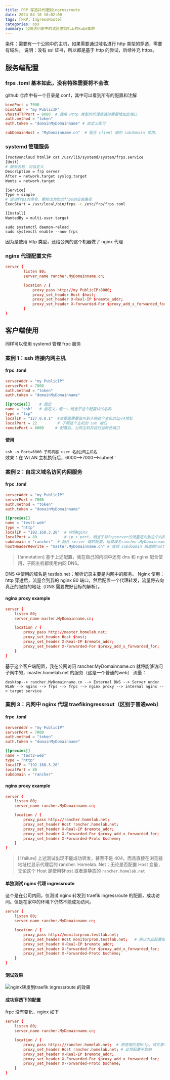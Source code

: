 ```yaml
---
title: FRP 穿透并代理到ingressroute
date: 2024-04-16 10:02:00
tags: [FRP, IngressRoute]
categories: ops
summary: 公网访问家中的试验虚拟机上的kube集群
---
```


条件：需要有一个公网中的主机，如果需要通过域名进行 http 类型的穿透，需要有域名。
说明：没有 ssl 证书，所以都是基于 http 的尝试，后续补充 https。
## 服务端配置
### frps .toml 基本如此，没有特殊需要将不会改
github 仓库中有一个目录是 conf，其中可以看到所有的配置和注解
```toml
bindPort = 7000
bindAddr = "my PublicIP"
vhostHTTPPort = 8080  # 使用 Http 类型的代理穿透时需要增加此端口
auth.method = "token"
auth.token = "domainMyDomainname" # 自定义即可

subDomainHost = "MyDomainname.cn"  # 配合 client 端的 subdomain 使用。
```
### systemd 管理服务
```bash
[root@oncloud html]# cat /usr/lib/systemd/system/frps.service
[Unit]
# 服务名称，可自定义
Description = frp server
After = network.target syslog.target
Wants = network.target

[Service]
Type = simple
# 启动frps的命令，需修改为您的frps的安装路径
ExecStart = /usr/local/bin/frps -c /etc/frp/frps.toml

[Install]
WantedBy = multi-user.target
```

```
sudo systemctl daemon-reload
sudo systemctl enable --now frps
```

因为是使用 http 类型，还给公网的这个机器做了 nginx 代理
### nginx 代理配置文件
```nginx.conf
server {
        listen 80;
        server_name rancher.MyDomainname.cn;

        location / {
            proxy_pass http://my PublicIP:8080;
            proxy_set_header Host $host;
            proxy_set_header X-Real-IP $remote_addr;
            proxy_set_header X-Forwarded-For $proxy_add_x_forwarded_for;
        }
}
```

## 客户端使用
同样可以使用 systemd 管理 frpc 服务
### 案例 1：ssh 连接内网主机

#### frpc .toml 
```toml
serverAddr = "my PublicIP"
serverPort = 7000
auth.method = "token"
auth.token = "domainMyDomainname"

[[proxies]]    # 固定
name = "ssh"   # 自定义，唯一，相当于这个配置块的名称
type = "tcp"
localIP = "127.0.0.1"  #主要是需要监听到子网这个主机的ipv4地址
localPort = 22         # 子网这个主机的 ssh 端口
remotePort = 6000     # 配置后，公网主机将自行监听此端口
```
#### 使用
 `ssh -o Port=6000 子网机器 user 名@公网主机名`  \
 效果：在 WLAN 主机执行后，6000-->7000-->subnet `
### 案例 2：自定义域名访问内网服务
#### frpc .toml
```toml
serverAddr = "my PublicIP"
serverPort = 7000
auth.method = "token"
auth.token = "domainMyDomainname"

[[proxies]]
name = "test1-web"
type = "http"
localIP = "192.168.3.20"  # 内网Nginx
localPort = 80            # ip + port，相当于将frpserver的流量定向到这个内网的地址，在此例中，这个地址是nginx，所以会再指向它代理的地址
subdomain = "rancher"  # 配合 server 端的配置，组成域名rancher.MyDomainname.cn；这时在公网中需要给自己域名增加的一个解析
hostHeaderRewrite = "master.MyDomainname.cn" # 会将 subdoamin 组成的host会替换为此配置，以后可以只在域名解析使用以上一个A记录就好
```

>[!annotation]
>基于上述配置，我在自己的内网中还有 dns 和 nginx 配合使用，子网主机都使用内网 DNS。

DNS 中使用的域名是 testlab.net；解析记录主要是内网中的服务。
Nginx 使用：http 穿透后，流量会到我的 nginx 80 端口，然后配置一个代理转发，流量将去向真正的服务的地址（DNS 需要做好目标的解析）。
#### nginx proxy example
```nginx.conf
server {
    listen 80;
    server_name master.MyDomainname.cn;

    location / {
        proxy_pass http://master.homelab.net;
        proxy_set_header Host $host;
        proxy_set_header X-Real-IP $remote_addr;
        proxy_set_header X-Forwarded-For $proxy_add_x_forwarded_for;
    }
}
```

基于这个客户端配置，我在公网访问 rancher.MyDomainname.cn 就将能够访问子网中的，master.homelab.net 的服务（这是一个普通的web）
流量：
```
desktop--> rancher.MyDomainname.cn --> External DNS --> Server under WLAN --> nginx --> frps --> frpc --> nginx proxy --> internal nginx --> target service
```

### 案例 3：内网中 nginx 代理 traefikingressrout（区别于普通web）
#### frpc .toml
```toml
serverAddr = "my PublicIP"
serverPort = 7000
auth.method = "token"
auth.token = "domainMyDomainname"

[[proxies]]
name = "test2-web"
type = "http"
localIP = "192.168.3.20"
localPort = 80
subdomain = "rancher"
```

#### nginx proxy example
```nginx.conf
server {
    listen 80;
    server_name rancher.MyDomainname.cn;

    location / {
        proxy_pass http://rancher.homelab.net;
        proxy_set_header Host rancher.homelab.net;
        proxy_set_header X-Real-IP $remote_addr;
        proxy_set_header X-Forwarded-For $proxy_add_x_forwarded_for;
        proxy_set_header X-Forwarded-Proto $scheme;
    }
}
```

>[! failure] 
>上述测试出现不能成功转发，甚至不是 404。而且直接在浏览器地址栏显示代理后的 rancher. Homelab. Net；无论是否配置 Host 变量，无论这个
>Host 是使用$host 或者是静态的 `rancher.homelab.net`

#### 单独测试 nginx 代理 ingressroute
这个是在公司内网，仅测试 nginx 转发到 traefik ingressroute 的配置，成功访问。但是在家中的环境下仍然不能成功访问。
```nginx.conf
server {
    listen 80;
    server_name rancher.MyDomainname.cn;

    location / {
        proxy_pass http://monitorprom.testlab.net;
        proxy_set_header Host monitorprom.testlab.net;   # 原以为此配置很重要，不然经 nginx 转发后的请求host header不正确（可测试发现配置与否都成功实现代理了）
        proxy_set_header X-Real-IP $remote_addr;
        proxy_set_header X-Forwarded-For $proxy_add_x_forwarded_for;
        proxy_set_header X-Forwarded-Proto $scheme;
    }
}
```

#### 测试效果
![nginx转发到traefik ingressroute 的效果](https://ice.frostsky.com/2024/04/16/c8572ce35380b5e78eb2895579f6573b.png)

#### 成功穿透下的配置
frpc 没有变化，nginx 如下
```nginx.conf
server {
    listen 80;
    server_name rancher.MyDomainname.cn;

    location / {
        proxy_pass https://rancher.homelab.net;  # 原使用的是http，或许家中的集群配置了traefik 使用tls，待验证
        proxy_set_header Host rancher.homelab.net; # 此项配置不影响
        proxy_set_header X-Real-IP $remote_addr;
        proxy_set_header X-Forwarded-For $proxy_add_x_forwarded_for;
        proxy_set_header X-Forwarded-Proto $scheme;
    }
}
```

